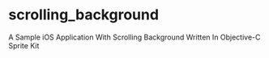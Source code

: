 # scrolling_background
A Sample iOS Application With Scrolling Background Written In Objective-C Sprite Kit
